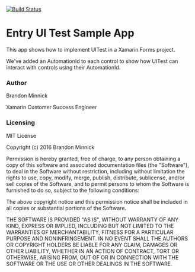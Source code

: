 [![Build Status](https://www.bitrise.io/app/368a8fe50561445e.svg?token=0IvwDIpLjezDf8MYT3ST4g&branch=master)](https://www.bitrise.io/app/368a8fe50561445e)
# Entry UI Test Sample App

This app shows how to implement UITest in a Xamarin.Forms project.

We've added an AutomationId to each control to show how UITest can interact with controls using their AutomationId.

### Author
Brandon Minnick

Xamarin Customer Success Engineer

### Licensing

MIT License

Copyright (c) 2016 Brandon Minnick

Permission is hereby granted, free of charge, to any person obtaining a copy of this software and associated documentation files (the "Software"), to deal in the Software without restriction, including without limitation the rights to use, copy, modify, merge, publish, distribute, sublicense, and/or sell copies of the Software, and to permit persons to whom the Software is furnished to do so, subject to the following conditions:

The above copyright notice and this permission notice shall be included in all copies or substantial portions of the Software.

THE SOFTWARE IS PROVIDED "AS IS", WITHOUT WARRANTY OF ANY KIND, EXPRESS OR IMPLIED, INCLUDING BUT NOT LIMITED TO THE WARRANTIES OF MERCHANTABILITY, FITNESS FOR A PARTICULAR PURPOSE AND NONINFRINGEMENT. IN NO EVENT SHALL THE AUTHORS OR COPYRIGHT HOLDERS BE LIABLE FOR ANY CLAIM, DAMAGES OR OTHER LIABILITY, WHETHER IN AN ACTION OF CONTRACT, TORT OR OTHERWISE, ARISING FROM, OUT OF OR IN CONNECTION WITH THE SOFTWARE OR THE USE OR OTHER DEALINGS IN THE SOFTWARE.
